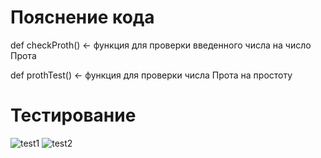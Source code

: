 # Пояснение кода

def checkProth() <- функция для проверки введенного числа на число Прота

def prothTest() <- функция для проверки числа Прота на простоту

# Тестирование

![test1](https://github.com/bulgvkov/prothTest/raw/test1.png)
![test2](https://github.com/bulgvkov/prothTest/raw/test2.png)
